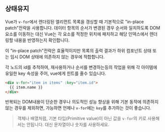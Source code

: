 ## 상태유지

Vue가 `v-for`에서 렌더링된 엘리먼트 목록을 갱싱할 때 기본적으로 "in-place patch"전략을 사용합니다. 데이터 항목의 순서가 변경된 경우 순서와 일치하도록 DOM요소를 이동하는 대신 Vue는 각 요소를 적정한 위치에 패치하고 해당 인덱스에서 렌더링할 내용을 반영하는지 확인합니다.

이 "in-place patch"전략은 효율적이지만 목록의 출력 결과가 하위 컴포넌트 상태 또는 임시 DOM 상태에 의존하지 않는 경우에 적합합니다.

각 노드의 id를 추적하여, 재사용하거나 순서를 변경하는등의 작업을 위해 각 아이템에 유일한 key 속성을 주어, vue에게 힌트를 줄수 있습니다.

```html
<div v-for="item in items" :key="item.id">
  {{ item.name }}
</div>
```

반복되는 DOM내용이 단순한 경우나 의도적인 성능 향상을 위해 기본 동작에 의존하지 않는 경우를 제외하면, 가능하면 언제나 `v-for`에는 `key`를 추가하는 것이 좋습니다.

> 객체나 배열처럼, 기본 타입(Primitive value)이 아닌 값을 `v-for`의 키로 사용해서는 안됩니다. 대신 문자열이나 숫자를 사용하세요.

